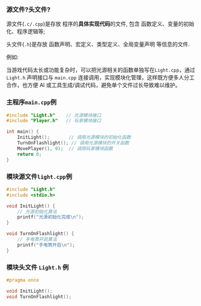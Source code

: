 ### 源文件?头文件?

源文件(`.c/.cpp`)是存放 程序的**具体实现代码**的文件, 包含 函数定义、变量的初始化、程序逻辑等;

头文件(`.h`)是存放 函数声明、宏定义、类型定义、全局变量声明 等信息的文件.

例如:

当游戏代码太长或功能复杂时，可以把光源相关的函数单独写在`Light.cpp`，通过 `Light.h` 声明接口与 `main.cpp` 连接调用，实现模块化管理，这样既方便多人分工合作，也方便 AI 或工具生成/调试代码，避免单个文件过长导致难以维护。

### 主程序`main.cpp`例
```c
#include "Light.h"    // 光源模块接口
#include "Player.h"   // 玩家模块接口

int main() {
    InitLight();       // 调用光源模块的初始化函数
    TurnOnFlashlight(); // 调用光源模块的开关函数
    MovePlayer(1, 0);  // 调用玩家模块函数
    return 0;
}

```
### 模块源文件`light.cpp`例
```c
#include "Light.h"
#include <stdio.h>

void InitLight() {
    // 光源初始化算法
    printf("光源初始化完成\n");
}

void TurnOnFlashlight() {
    // 手电筒开启算法
    printf("手电筒开启\n");
}
```
### 模块头文件 `Light.h` 例
```c
#pragma once

void InitLight();
void TurnOnFlashlight();

```
